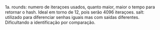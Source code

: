 
1a. rounds: numero de iteraçoes usados, quanto maior, maior o tempo para retornar o hash. Ideal em torno de 12, pois serão 4096 iteraçoes.
salt: utilizado para diferenciar senhas iguais mas com saidas diferentes. Dificultando a identificação por comparação.

